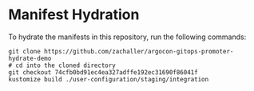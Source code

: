 # Manifest Hydration

To hydrate the manifests in this repository, run the following commands:

```shell
git clone https://github.com/zachaller/argocon-gitops-promoter-hydrate-demo
# cd into the cloned directory
git checkout 74cfb0bd91ec4ea327adffe192ec31690f86041f
kustomize build ./user-configuration/staging/integration
```
